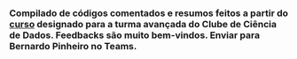 ### Compilado de códigos comentados e resumos feitos a partir do <a href='https://www.youtube.com/playlist?list=PL-t7zzWJWPtzhZtI-bWWHFtCfxtjmBdIW'>curso</a> designado para a turma avançada do Clube de Ciência de Dados. Feedbacks são muito bem-vindos. Enviar para Bernardo Pinheiro no Teams.
